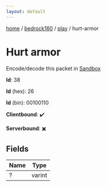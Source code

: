 ```yaml
---
layout: default
---
```


[home](/)  /  [bedrock160](/protocol/bedrock160)  /  [play](/protocol/bedrock160/play)  /  hurt-armor

# Hurt armor

Encode/decode this packet in [Sandbox](../../../sandbox/bedrock160#play.hurt_armor)

**Id**: 38

**Id** (hex): 26

**Id** (bin): 00100110

**Clientbound**: ✔️

**Serverbound**: ✖️

## Fields

Name | Type
---|---
? | varint
